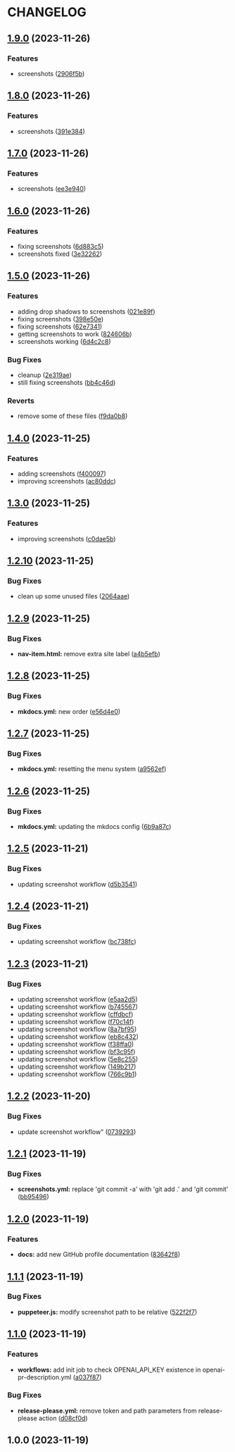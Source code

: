 # CHANGELOG

## [1.9.0](https://github.com/robinmordasiewicz/devops-toolkit/compare/v1.8.0...v1.9.0) (2023-11-26)


### Features

* screenshots ([2906f5b](https://github.com/robinmordasiewicz/devops-toolkit/commit/2906f5b81f65b2aba8945bc7168f98c0887d4dc9))

## [1.8.0](https://github.com/robinmordasiewicz/devops-toolkit/compare/v1.7.0...v1.8.0) (2023-11-26)


### Features

* screenshots ([391e384](https://github.com/robinmordasiewicz/devops-toolkit/commit/391e3847516664c55dbab3c275b963a01d902e2a))

## [1.7.0](https://github.com/robinmordasiewicz/devops-toolkit/compare/v1.6.0...v1.7.0) (2023-11-26)


### Features

* screenshots ([ee3e940](https://github.com/robinmordasiewicz/devops-toolkit/commit/ee3e940c0d698bd75400e801fde58604261ada9c))

## [1.6.0](https://github.com/robinmordasiewicz/devops-toolkit/compare/v1.5.0...v1.6.0) (2023-11-26)


### Features

* fixing screenshots ([6d883c5](https://github.com/robinmordasiewicz/devops-toolkit/commit/6d883c5a2b1b58c6cf84c9864bd518cf2bf57a68))
* screenshots fixed ([3e32262](https://github.com/robinmordasiewicz/devops-toolkit/commit/3e322625c2cd7bc90f5c0b37c6c210f591ab6153))

## [1.5.0](https://github.com/robinmordasiewicz/devops-toolkit/compare/v1.4.0...v1.5.0) (2023-11-26)


### Features

* adding drop shadows to screenshots ([021e89f](https://github.com/robinmordasiewicz/devops-toolkit/commit/021e89f6bc025fceb53e7f88435ac90c45654da1))
* fixing screenshots ([398e50e](https://github.com/robinmordasiewicz/devops-toolkit/commit/398e50e07aa9ec92628c0f59ac1564f469a35909))
* fixing screenshots ([62e7341](https://github.com/robinmordasiewicz/devops-toolkit/commit/62e73418e1e4b623d658fe30848f92ac4ad06fe5))
* getting screenshots to work ([824606b](https://github.com/robinmordasiewicz/devops-toolkit/commit/824606ba62aaffe7c733c579edd48a41cdb44923))
* screenshots working ([6d4c2c8](https://github.com/robinmordasiewicz/devops-toolkit/commit/6d4c2c8327d60683db59715fc644f57b27a22754))


### Bug Fixes

* cleanup ([2e319ae](https://github.com/robinmordasiewicz/devops-toolkit/commit/2e319ae3810892224062c6f8b4f38bace9dafe4d))
* still fixing screenshots ([bb4c46d](https://github.com/robinmordasiewicz/devops-toolkit/commit/bb4c46d579775c31a41913dd5d2a353332ea3d29))


### Reverts

* remove some of these files ([f9da0b8](https://github.com/robinmordasiewicz/devops-toolkit/commit/f9da0b8c5f103763612b516902dabea63099356c))

## [1.4.0](https://github.com/robinmordasiewicz/devops-toolkit/compare/v1.3.0...v1.4.0) (2023-11-25)


### Features

* adding screenshots ([f400097](https://github.com/robinmordasiewicz/devops-toolkit/commit/f400097c7efb2f52de2541011983f6824d544fa1))
* improving screenshots ([ac80ddc](https://github.com/robinmordasiewicz/devops-toolkit/commit/ac80ddc88526b392d810e68ee07b9356f5c39ec1))

## [1.3.0](https://github.com/robinmordasiewicz/devops-toolkit/compare/v1.2.10...v1.3.0) (2023-11-25)


### Features

* improving screenshots ([c0dae5b](https://github.com/robinmordasiewicz/devops-toolkit/commit/c0dae5b89e4149662acfd18eaa896956ee9a1e1d))

## [1.2.10](https://github.com/robinmordasiewicz/devops-toolkit/compare/v1.2.9...v1.2.10) (2023-11-25)


### Bug Fixes

* clean up some unused files ([2064aae](https://github.com/robinmordasiewicz/devops-toolkit/commit/2064aae754fcab2f35e5de2cb9bc607a6b55ebb9))

## [1.2.9](https://github.com/robinmordasiewicz/devops-toolkit/compare/v1.2.8...v1.2.9) (2023-11-25)


### Bug Fixes

* **nav-item.html:** remove extra site label ([a4b5efb](https://github.com/robinmordasiewicz/devops-toolkit/commit/a4b5efb27520c88f7d6149a2b76f4412d8ca4825))

## [1.2.8](https://github.com/robinmordasiewicz/devops-toolkit/compare/v1.2.7...v1.2.8) (2023-11-25)


### Bug Fixes

* **mkdocs.yml:** new order ([e56d4e0](https://github.com/robinmordasiewicz/devops-toolkit/commit/e56d4e0b475aa3958e82742cf72c7c6647066725))

## [1.2.7](https://github.com/robinmordasiewicz/devops-toolkit/compare/v1.2.6...v1.2.7) (2023-11-25)


### Bug Fixes

* **mkdocs.yml:** resetting the menu system ([a9562ef](https://github.com/robinmordasiewicz/devops-toolkit/commit/a9562ef0ae61dafb738530c245642621fc818366))

## [1.2.6](https://github.com/robinmordasiewicz/devops-toolkit/compare/v1.2.5...v1.2.6) (2023-11-25)


### Bug Fixes

* **mkdocs.yml:** updating the mkdocs config ([6b9a87c](https://github.com/robinmordasiewicz/devops-toolkit/commit/6b9a87c5d320cf3edb6e8905199cf3f0f5034b15))

## [1.2.5](https://github.com/robinmordasiewicz/devops-toolkit/compare/v1.2.4...v1.2.5) (2023-11-21)


### Bug Fixes

* updating screenshot workflow ([d5b3541](https://github.com/robinmordasiewicz/devops-toolkit/commit/d5b35415538b826b67a485f07151756fa90ffddd))

## [1.2.4](https://github.com/robinmordasiewicz/devops-toolkit/compare/v1.2.3...v1.2.4) (2023-11-21)


### Bug Fixes

* updating screenshot workflow ([bc738fc](https://github.com/robinmordasiewicz/devops-toolkit/commit/bc738fc43e48fbdb2a7a71f75a3a540a25f4a6f8))

## [1.2.3](https://github.com/robinmordasiewicz/devops-toolkit/compare/v1.2.2...v1.2.3) (2023-11-21)


### Bug Fixes

* updating screenshot workflow ([e5aa2d5](https://github.com/robinmordasiewicz/devops-toolkit/commit/e5aa2d56f02a7793676f58c7b1904afd1ee689ab))
* updating screenshot workflow ([b745567](https://github.com/robinmordasiewicz/devops-toolkit/commit/b74556748d93a5c58f1ac62d2de5e42d4a3dfbf5))
* updating screenshot workflow ([cffdbcf](https://github.com/robinmordasiewicz/devops-toolkit/commit/cffdbcf26adf7071aecc0ef32fc9a19dbc1b408a))
* updating screenshot workflow ([f70c14f](https://github.com/robinmordasiewicz/devops-toolkit/commit/f70c14f03c4b31da4c46dc3b3f6da175c57a0bc5))
* updating screenshot workflow ([8a7bf95](https://github.com/robinmordasiewicz/devops-toolkit/commit/8a7bf954f1fb292b7ba5e874c5a8eb2f8120ee0a))
* updating screenshot workflow ([eb8c432](https://github.com/robinmordasiewicz/devops-toolkit/commit/eb8c43255f08013feb7b3e628cd4afe82f80fce0))
* updating screenshot workflow ([f38ffa0](https://github.com/robinmordasiewicz/devops-toolkit/commit/f38ffa0754d50cc2370c5c0b8b21c7e24f7a1551))
* updating screenshot workflow ([bf3c95f](https://github.com/robinmordasiewicz/devops-toolkit/commit/bf3c95f4251f57fd2cf2e791c69d291eb9c50e47))
* updating screenshot workflow ([5e8c255](https://github.com/robinmordasiewicz/devops-toolkit/commit/5e8c255b77076c3c0fda1515e314c40a7a46f037))
* updating screenshot workflow ([149b217](https://github.com/robinmordasiewicz/devops-toolkit/commit/149b2178d6b048c92ea50556cb3375944602529c))
* updating screenshot workflow ([766c9b1](https://github.com/robinmordasiewicz/devops-toolkit/commit/766c9b18b1f3909fbfa49e2be255aef94f8207dc))

## [1.2.2](https://github.com/robinmordasiewicz/devops-toolkit/compare/v1.2.1...v1.2.2) (2023-11-20)


### Bug Fixes

* update screenshot workflow" ([0739293](https://github.com/robinmordasiewicz/devops-toolkit/commit/073929337f28f18acb5c0874717e53f6aa8c1b02))

## [1.2.1](https://github.com/robinmordasiewicz/devops-toolkit/compare/v1.2.0...v1.2.1) (2023-11-19)


### Bug Fixes

* **screenshots.yml:** replace 'git commit -a' with 'git add .' and 'git commit' ([bb95496](https://github.com/robinmordasiewicz/devops-toolkit/commit/bb954962c7f5688f77e2b40fb34b8c4d3c3cee77))

## [1.2.0](https://github.com/robinmordasiewicz/devops-toolkit/compare/v1.1.1...v1.2.0) (2023-11-19)


### Features

* **docs:** add new GitHub profile documentation ([83642f8](https://github.com/robinmordasiewicz/devops-toolkit/commit/83642f8157a44955df7df9cdd0b9a1036792764c))

## [1.1.1](https://github.com/robinmordasiewicz/devops-toolkit/compare/v1.1.0...v1.1.1) (2023-11-19)


### Bug Fixes

* **puppeteer.js:** modify screenshot path to be relative ([522f2f7](https://github.com/robinmordasiewicz/devops-toolkit/commit/522f2f74bca4494ec00b2ff575bcbddea30b7b94))

## [1.1.0](https://github.com/robinmordasiewicz/devops-toolkit/compare/v1.0.0...v1.1.0) (2023-11-19)


### Features

* **workflows:** add init job to check OPENAI_API_KEY existence in openai-pr-description.yml ([a037f87](https://github.com/robinmordasiewicz/devops-toolkit/commit/a037f8798122bff063b65d7e5551e275d0148e79))


### Bug Fixes

* **release-please.yml:** remove token and path parameters from release-please action ([d08cf0d](https://github.com/robinmordasiewicz/devops-toolkit/commit/d08cf0d2ec00c46d9ebff947c81d6561a6d9eaea))

## 1.0.0 (2023-11-19)
